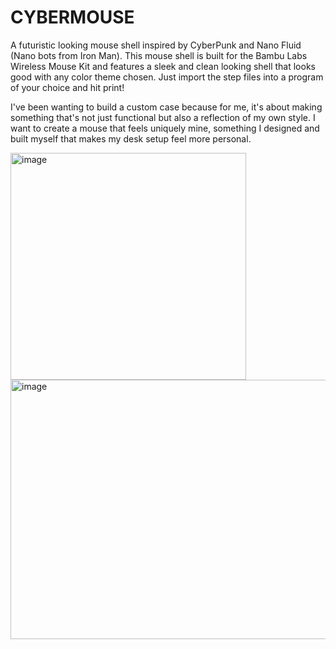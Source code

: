 # CYBERMOUSE

A futuristic looking mouse shell inspired by CyberPunk and Nano Fluid (Nano bots from Iron Man). This mouse shell is built for the Bambu Labs Wireless Mouse Kit and features a sleek and clean looking shell that looks good with any color theme chosen. Just import the step files into a program of your choice and hit print!

I've been wanting to build a custom case because for me, it's about making something that's not just functional but also a reflection of my own style. I want to create a mouse that feels uniquely mine, something I designed and built myself that makes my desk setup feel more personal.

<img width="377" height="363" alt="image" src="https://github.com/user-attachments/assets/9eabf0ef-c907-4cf5-a910-332ad904e94d" />
<img width="594" height="415" alt="image" src="https://github.com/user-attachments/assets/b8a0db8b-a4c6-47ae-8784-03fa4be562de" />
